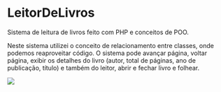 # LeitorDeLivros
Sistema de leitura de livros feito com PHP e conceitos de POO.

Neste sistema utilizei o conceito de relacionamento entre classes, onde podemos reaproveitar código. 
O sistema pode avançar página, voltar página, exibir os detalhes do livro (autor, total de páginas, ano de publicação, título) e também do leitor, abrir 
e fechar livro e folhear.

<img src= "C:\Users\Diego Rodrigues\Desktop\repositorio\LeitorDeLivros\livro.jpg"/> 




